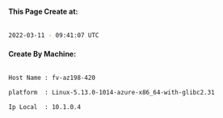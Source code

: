 
   
#### This Page Create at:

```bash

2022-03-11 - 09:41:07 UTC

```

#### Create By Machine:

```bash

Host Name : fv-az198-420

platform  : Linux-5.13.0-1014-azure-x86_64-with-glibc2.31

Ip Local  : 10.1.0.4

```

